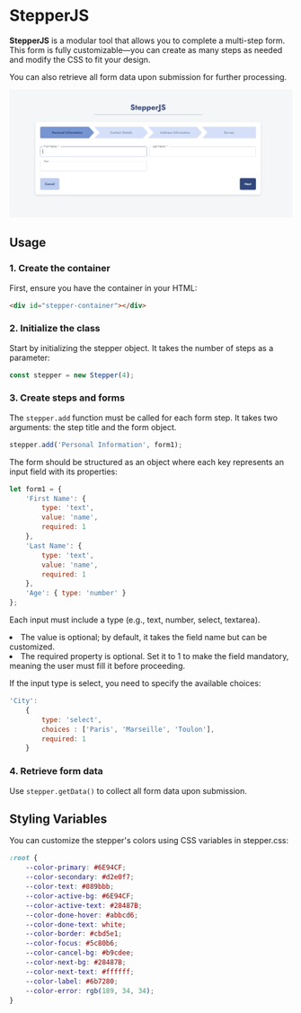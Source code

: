 # StepperJS

**StepperJS** is a modular tool that allows you to complete a multi-step form. This form is fully customizable—you can create as many steps as needed and modify the CSS to fit your design.

You can also retrieve all form data upon submission for further processing.

![Example](./example.png)

## Usage

### 1. Create the container
First, ensure you have the container in your HTML:
```html
<div id="stepper-container"></div>
```

### 2. Initialize the class
Start by initializing the stepper object. It takes the number of steps as a parameter:
```javascript
const stepper = new Stepper(4);
```

### 3. Create steps and forms
The `stepper.add` function must be called for each form step. It takes two arguments: the step title and the form object.
```javascript
stepper.add('Personal Information', form1);
```

The form should be structured as an object where each key represents an input field with its properties:
```javascript
let form1 = {
    'First Name': {
        type: 'text',
        value: 'name',
        required: 1
    },
    'Last Name': {
        type: 'text',
        value: 'name',
        required: 1
    },
    'Age': { type: 'number' }
};
```

Each input must include a type (e.g., text, number, select, textarea).
<li>The value is optional; by default, it takes the field name but can be customized.</li>
<li>The required property is optional. Set it to 1 to make the field mandatory, meaning the user must fill it before proceeding.</li>

If the input type is select, you need to specify the available choices:
```javascript
'City': 
    { 
        type: 'select', 
        choices : ['Paris', 'Marseille', 'Toulon'],
        required: 1 
    }
```

### 4. Retrieve form data
Use `stepper.getData()` to collect all form data upon submission.


## Styling Variables
You can customize the stepper's colors using CSS variables in stepper.css:
```css
:root {
    --color-primary: #6E94CF;
    --color-secondary: #d2e0f7;
    --color-text: #889bbb;
    --color-active-bg: #6E94CF;
    --color-active-text: #28487B;
    --color-done-hover: #abbcd6;
    --color-done-text: white;
    --color-border: #cbd5e1;
    --color-focus: #5c80b6;
    --color-cancel-bg: #b9cdee;
    --color-next-bg: #28487B;
    --color-next-text: #ffffff;
    --color-label: #6b7280;
    --color-error: rgb(189, 34, 34);
}
```